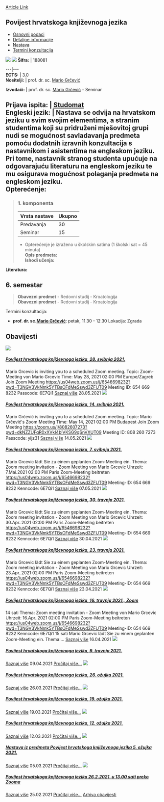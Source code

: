 [Article Link](https://www.fhs.hr/predmet/phkj_a)

## Povijest hrvatskoga književnoga jezika
  * [Osnovni podaci](https://www.fhs.hr/predmet/phkj_a#v1id-904851_800680_1_0 "Osnovni podaci")
  * [Detaljne informacije](https://www.fhs.hr/predmet/phkj_a#v1id-904851_800680_1_1 "Detaljne informacije")
  * [Nastava](https://www.fhs.hr/predmet/phkj_a#v1id-904851_800680_1_2 "Nastava")
  * [Termini konzultacija](https://www.fhs.hr/predmet/phkj_a#v1id-904851_800680_1_3 "Termini konzultacija")


[![](https://www.fhs.hr/img/flags/gif/hr.gif)](https://www.fhs.hr/predmet/phkj_a) [![](https://www.fhs.hr/img/flags/gif/gb.gif)](https://www.fhs.hr/en/course/hotcsl_b)
**Šifra:** |  188081  
  
---|---  
**ECTS:** |  3.0   
**Nositelji:** |  prof. dr. sc. [Mario Grčević](https://www.fhs.hr/djelatnik/mario.grcevic)   
  
**Izvođači:** |  prof. dr. sc. [Mario Grčević](https://www.fhs.hr/djelatnik/mario.grcevic) - Seminar  
  
**Prijava ispita:** |  [Studomat](http://www.isvu.hr/studomat)  
**Engleski jezik:** |  Nastava se odvija na hrvatskom jeziku u svim svojim elementima, a stranim studentima koji su pridruženi mješovitoj grupi nudi se mogućnost savladavanja predmeta pomoću dodatnih izravnih konzultacija s nastavnikom i asistentima na engleskom jeziku. Pri tome, nastavnik stranog studenta upućuje na odgovarajuću literaturu na engleskom jeziku te mu osigurava mogućnost polaganja predmeta na engleskom jeziku.   
**Opterećenje:**  
---  
> ### 1. komponenta
> | Vrsta nastave | Ukupno  
> ---|---  
> Predavanja | 30  
> Seminar | 15  
> * Opterećenje je izraženo u školskim satima (1 školski sat = 45 minuta)   
**Opis predmeta:**  
> **Ishodi učenja:**  

  
**Literatura:**  

  
**6. semestar**  
---  
> **Obavezni predmet** - Redovni studij - Kroatologija  
>  **Obavezni predmet** - Redovni studij - Kroatologija  
>   
Termini konzultacija: 
  * **prof. dr. sc.[Mario Grčević](https://www.fhs.hr/djelatnik/mario.grcevic)**: 
petak, 11.30 - 12.30
Lokacija: Zgrada 


## Obavijesti
[ ![](https://www.fhs.hr/_pub/themes_static/hrstud2024/default/img/default_news.jpg) ](https://www.fhs.hr/predmet/phkj_a?@=21fhr#news_114038)
#####  [Povijest hrvatskoga književnoga jezika, 28. svibnja 2021.](https://www.fhs.hr/predmet/phkj_a?@=21fhr#news_114038)
Mario Grcevic is inviting you to a scheduled Zoom meeting. Topic: Zoom-Meeting von Mario Grcevic Time: May 28, 2021 02:00 PM Europe/Zagreb Join Zoom Meeting https://us04web.zoom.us/j/6546698232?pwd=T3NGV3VkNmk5YTBsOFdMeSswd3ZFUT09 Meeting ID: 654 669 8232 Passcode: 6E7Qi1 
[Saznaj više](https://www.fhs.hr/predmet/phkj_a?@=21fhr#news_114038)
28.05.2021
[ ![](https://www.fhs.hr/_pub/themes_static/hrstud2024/default/img/default_news.jpg) ](https://www.fhs.hr/predmet/phkj_a?@=21fc2#news_114038)
#####  [Povijest hrvatskoga književnoga jezika, 14. svibnja 2021.](https://www.fhs.hr/predmet/phkj_a?@=21fc2#news_114038)
Mario Grčević is inviting you to a scheduled Zoom meeting. Topic: Mario Grčević's Zoom Meeting Time: May 14, 2021 02:00 PM Budapest Join Zoom Meeting https://zoom.us/j/8082607273?pwd=dkNZZUFqR0xXVkI4blVKSG9qSnVXUT09 Meeting ID: 808 260 7273 Passcode: yijz31 
[Saznaj više](https://www.fhs.hr/predmet/phkj_a?@=21fc2#news_114038)
14.05.2021
[ ![](https://www.fhs.hr/_pub/themes_static/hrstud2024/default/img/default_news.jpg) ](https://www.fhs.hr/predmet/phkj_a?@=21f9d#news_114038)
#####  [Povijest hrvatskoga književnoga jezika, 7. svibnja 2021.](https://www.fhs.hr/predmet/phkj_a?@=21f9d#news_114038)
Mario Grcevic lädt Sie zu einem geplanten Zoom-Meeting ein. Thema: Zoom meeting invitation - Zoom Meeting von Mario Grcevic Uhrzeit: 7.Mai.2021 02:00 PM Paris Zoom-Meeting beitreten https://us04web.zoom.us/j/6546698232?pwd=T3NGV3VkNmk5YTBsOFdMeSswd3ZFUT09 Meeting-ID: 654 669 8232 Kenncode: 6E7Qi1 
[Saznaj više](https://www.fhs.hr/predmet/phkj_a?@=21f9d#news_114038)
07.05.2021
[ ![](https://www.fhs.hr/_pub/themes_static/hrstud2024/default/img/default_news.jpg) ](https://www.fhs.hr/predmet/phkj_a?@=21f6y#news_114038)
#####  [Povijest hrvatskoga književnoga jezika, 30. travnja 2021.](https://www.fhs.hr/predmet/phkj_a?@=21f6y#news_114038)
Mario Grcevic lädt Sie zu einem geplanten Zoom-Meeting ein. Thema: Zoom meeting invitation - Zoom Meeting von Mario Grcevic Uhrzeit: 30.Apr..2021 02:00 PM Paris Zoom-Meeting beitreten https://us04web.zoom.us/j/6546698232?pwd=T3NGV3VkNmk5YTBsOFdMeSswd3ZFUT09 Meeting-ID: 654 669 8232 Kenncode: 6E7Qi1 
[Saznaj više](https://www.fhs.hr/predmet/phkj_a?@=21f6y#news_114038)
30.04.2021
[ ![](https://www.fhs.hr/_pub/themes_static/hrstud2024/default/img/default_news.jpg) ](https://www.fhs.hr/predmet/phkj_a?@=21f4g#news_114038)
#####  [Povijest hrvatskoga književnoga jezika, 23. travnja 2021.](https://www.fhs.hr/predmet/phkj_a?@=21f4g#news_114038)
Mario Grcevic lädt Sie zu einem geplanten Zoom-Meeting ein. Thema: Zoom meeting invitation - Zoom Meeting von Mario Grcevic Uhrzeit: 23.Apr..2021 02:00 PM Paris Zoom-Meeting beitreten https://us04web.zoom.us/j/6546698232?pwd=T3NGV3VkNmk5YTBsOFdMeSswd3ZFUT09 Meeting-ID: 654 669 8232 Kenncode: 6E7Qi1 
[Saznaj više](https://www.fhs.hr/predmet/phkj_a?@=21f4g#news_114038)
23.04.2021
[ ![](https://www.fhs.hr/_pub/themes_static/hrstud2024/default/img/default_news.jpg) ](https://www.fhs.hr/predmet/phkj_a?@=21f2c#news_114038)
#####  [Povijest hrvatskoga književnoga jezika, 16. travnja 2021., Zoom](https://www.fhs.hr/predmet/phkj_a?@=21f2c#news_114038)
14 sati Thema: Zoom meeting invitation - Zoom Meeting von Mario Grcevic Uhrzeit: 16.Apr..2021 02:00 PM Paris Zoom-Meeting beitreten https://us04web.zoom.us/j/6546698232?pwd=T3NGV3VkNmk5YTBsOFdMeSswd3ZFUT09 Meeting-ID: 654 669 8232 Kenncode: 6E7Qi1 15 sati Mario Grcevic lädt Sie zu einem geplanten Zoom-Meeting ein. Thema:... 
[Saznaj više](https://www.fhs.hr/predmet/phkj_a?@=21f2c#news_114038)
16.04.2021
[ ![](https://www.fhs.hr/_pub/themes_static/hrstud2024/default/img/default_news.jpg) ](https://www.fhs.hr/predmet/phkj_a?@=21f0b#news_114038)
#####  [Povijest hrvatskoga književnoga jezika, 9. travnja 2021.](https://www.fhs.hr/predmet/phkj_a?@=21f0b#news_114038)
[Saznaj više](https://www.fhs.hr/predmet/phkj_a?@=21f0b#news_114038)
09.04.2021
[Pročitaj više...](https://www.fhs.hr/predmet/phkj_a?@=21f0b#news_114038 "Pročitaj obavijest: Povijest hrvatskoga književnoga jezika, 9. travnja 2021.")
[ ![](https://www.fhs.hr/_pub/themes_static/hrstud2024/default/img/default_news.jpg) ](https://www.fhs.hr/predmet/phkj_a?@=21ewc#news_114038)
#####  [Povijest hrvatskoga književnoga jezika, 26. ožujka 2021.](https://www.fhs.hr/predmet/phkj_a?@=21ewc#news_114038)
[Saznaj više](https://www.fhs.hr/predmet/phkj_a?@=21ewc#news_114038)
26.03.2021
[Pročitaj više...](https://www.fhs.hr/predmet/phkj_a?@=21ewc#news_114038 "Pročitaj obavijest: Povijest hrvatskoga književnoga jezika, 26. ožujka 2021.")
[ ![](https://www.fhs.hr/_pub/themes_static/hrstud2024/default/img/default_news.jpg) ](https://www.fhs.hr/predmet/phkj_a?@=21ets#news_114038)
#####  [Povijest hrvatskoga književnoga jezika, 19. ožujka 2021.](https://www.fhs.hr/predmet/phkj_a?@=21ets#news_114038)
[Saznaj više](https://www.fhs.hr/predmet/phkj_a?@=21ets#news_114038)
19.03.2021
[Pročitaj više...](https://www.fhs.hr/predmet/phkj_a?@=21ets#news_114038 "Pročitaj obavijest: Povijest hrvatskoga književnoga jezika, 19. ožujka 2021.")
[ ![](https://www.fhs.hr/_pub/themes_static/hrstud2024/default/img/default_news.jpg) ](https://www.fhs.hr/predmet/phkj_a?@=21ere#news_114038)
#####  [Povijest hrvatskoga književnoga jezika, 12. ožujka 2021.](https://www.fhs.hr/predmet/phkj_a?@=21ere#news_114038)
[Saznaj više](https://www.fhs.hr/predmet/phkj_a?@=21ere#news_114038)
12.03.2021
[Pročitaj više...](https://www.fhs.hr/predmet/phkj_a?@=21ere#news_114038 "Pročitaj obavijest: Povijest hrvatskoga književnoga jezika, 12. ožujka 2021.")
[ ![](https://www.fhs.hr/_pub/themes_static/hrstud2024/default/img/default_news.jpg) ](https://www.fhs.hr/predmet/phkj_a?@=21epg#news_114038)
#####  [Nastava iz predmeta Povijest hrvatskoga književnoga jezika 5. ožujka 2021.](https://www.fhs.hr/predmet/phkj_a?@=21epg#news_114038)
[Saznaj više](https://www.fhs.hr/predmet/phkj_a?@=21epg#news_114038)
05.03.2021
[Pročitaj više...](https://www.fhs.hr/predmet/phkj_a?@=21epg#news_114038 "Pročitaj obavijest: Nastava iz predmeta Povijest hrvatskoga književnoga jezika 5. ožujka 2021.")
[ ![](https://www.fhs.hr/_pub/themes_static/hrstud2024/default/img/default_news.jpg) ](https://www.fhs.hr/predmet/phkj_a?@=21el6#news_114038)
#####  [Povijest hrvatskoga književnoga jezika 26.2.2021. u 13.00 sati preko Zooma](https://www.fhs.hr/predmet/phkj_a?@=21el6#news_114038)
[Saznaj više](https://www.fhs.hr/predmet/phkj_a?@=21el6#news_114038)
25.02.2021
[Pročitaj više...](https://www.fhs.hr/predmet/phkj_a?@=21el6#news_114038 "Pročitaj obavijest: Povijest hrvatskoga književnoga jezika 26.2.2021. u 13.00 sati preko Zooma")
[Arhiva obavijesti](https://www.fhs.hr/predmet/phkj_a?@=215p6#news_114038 "Arhiva obavijesti")
